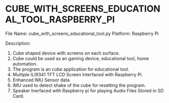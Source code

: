 # CUBE_WITH_SCREENS_EDUCATIONAL_TOOL_RASPBERRY_PI

File Name: cube_with_screens_educational_tool.py
Platform: Raspberry Pi

Description:
 1. Cube shaped device with screens on each surface.
 2. Cube could be used as an gaming device, educational tool, home automation.
 3. The program is an cube application for educational tool.
 4. Multiple ILI9341 TFT LCD Screen Interfaced with Raspberry Pi. 
 5. Enhanced IMU Sensor data.
 6. IMU used to detect shake of the cube for resetting the program.
 7. Speaker Inerfaced with Raspberry pi for playing Audio Files Stored in SD Card.
 

